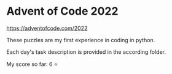 # Advent of Code 2022

https://adventofcode.com/2022

These puzzles are my first experience in coding in python.

Each day's task description is provided in the according folder.

My score so far: 6 :star:
